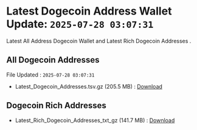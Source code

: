 # Latest Dogecoin Address Wallet Update: `2025-07-28 03:07:31`

Latest All Address Dogecoin Wallet and Latest Rich Dogecoin Addresses .

## All Dogecoin Addresses

File Updated : `2025-07-28 03:07:31`

- Latest_Dogecoin_Addresses.tsv.gz (205.5 MB) : [Download](https://github.com/Pymmdrza/Rich-Address-Wallet/releases/tag/Dogecoin)

## Dogecoin Rich Addresses

- Latest_Rich_Dogecoin_Addresses_txt_gz (141.7 MB) : [Download](https://github.com/Pymmdrza/Rich-Address-Wallet/releases/tag/Dogecoin)
